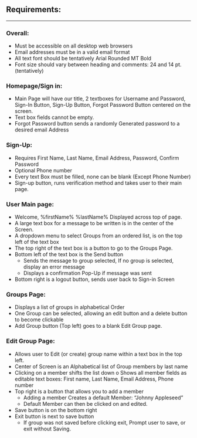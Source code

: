 ## **Requirements:** 
---
### **Overall:**
  - Must be accessible on all desktop web browsers
  -	Email addresses must be in a valid email format
  -	All text font should be tentatively Arial Rounded MT Bold
  -	Font size should vary between heading and comments: 24 and 14 pt. (tentatively)
### **Homepage/Sign in:**
  -	Main Page will have our title, 2 textboxes for Username and Password, Sign-In Button, Sign-Up Button, Forgot Password Button centered on the screen. 
  -	Text box fields cannot be empty.
  -	Forgot Password button sends a randomly Generated password to a desired email Address
### **Sign-Up:**
  -	Requires First Name, Last Name, Email Address, Password, Confirm Password
  -	Optional Phone number
  -	Every text Box must be filled, none can be blank (Except Phone Number)
  -	Sign-up button, runs verification method and takes user to their main page.
### **User Main page:**
  -	Welcome, %firstName% %lastName% Displayed across top of page.
  -	A large text box for a message to be written is in the center of the Screen. 
  -	A dropdown menu to select Groups from an ordered list, is on the top left of the text box
  -	The top right of the text box is a button to go to the Groups Page.
  -	Bottom left of the text box is the Send button
    -	Sends the message to group selected, If no group is selected, display an error message
    -	Displays a confirmation Pop-Up if message was sent
  -	Bottom right is a logout button, sends user back to Sign-in Screen
### **Groups Page:**
  -	Displays a list of groups in alphabetical Order
  -	One Group can be selected, allowing an edit button and a delete button to become clickable
  -	Add Group button (Top left) goes to a blank Edit Group page.
### **Edit Group Page:**
  -	Allows user to Edit (or create) group name within a text box in the top left.
  -	Center of Screen is an Alphabetical list of Group members by last name
  -	Clicking on a member shifts the list down
    o	Shows all member fields as editable text boxes: First name, Last Name, Email Address, Phone number
  -	Top right is a button that allows you to add a member
    -	Adding a member Creates a default Member: “Johnny Appleseed”
    -	Default Member can then be clicked on and edited.
  -	Save button is on the bottom right
  -	Exit button is next to save button
    -	If group was not saved before clicking exit, Prompt user to save, or exit without Saving.

